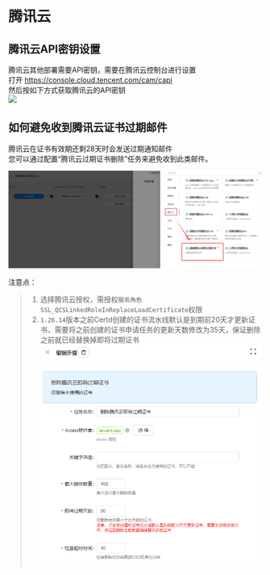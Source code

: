# 腾讯云

## 腾讯云API密钥设置

腾讯云其他部署需要API密钥，需要在腾讯云控制台进行设置   
打开 https://console.cloud.tencent.com/cam/capi   
然后按如下方式获取腾讯云的API密钥    
![](./tencent-access.png)


## 如何避免收到腾讯云证书过期邮件

腾讯云在证书有效期还剩28天时会发送过期通知邮件    
您可以通过配置“腾讯云过期证书删除”任务来避免收到此类邮件。

![](./images/delete.png)

注意点：
> 1. 选择腾讯云授权，需授权`服务角色SSL_QCSLinkedRoleInReplaceLoadCertificate`权限
> 2. `1.26.14`版本之前Certd创建的证书流水线默认是到期前20天才更新证书，需要将之前创建的证书申请任务的更新天数修改为35天，保证删除之前就已经替换掉即将过期证书
![](./images/delete2.png)